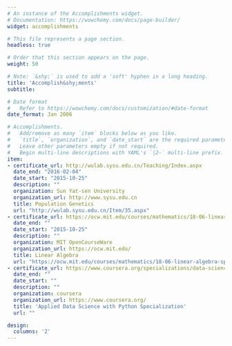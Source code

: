 ```yaml
---
# An instance of the Accomplishments widget.
# Documentation: https://wowchemy.com/docs/page-builder/
widget: accomplishments

# This file represents a page section.
headless: true

# Order that this section appears on the page.
weight: 50

# Note: `&shy;` is used to add a 'soft' hyphen in a long heading.
title: 'Accomplish&shy;ments'
subtitle:

# Date format
#   Refer to https://wowchemy.com/docs/customization/#date-format
date_format: Jan 2006

# Accomplishments.
#   Add/remove as many `item` blocks below as you like.
#   `title`, `organization`, and `date_start` are the required parameters.
#   Leave other parameters empty if not required.
#   Begin multi-line descriptions with YAML's `|2-` multi-line prefix.
item:
- certificate_url: http://wulab.sysu.edu.cn/Teaching/Index.aspx
  date_end: "2016-02-04"
  date_start: "2015-10-25"
  description: ""
  organization: Sun Yat-sen University
  organization_url: http://www.sysu.edu.cn
  title: Population Genetics
  url: "http://wulab.sysu.edu.cn/Item/35.aspx"
- certificate_url: https://ocw.mit.edu/courses/mathematics/18-06-linear-algebra-spring-2010/
  date_end: ""
  date_start: "2015-10-25"
  description: ""
  organization: MIT OpenCourseWare
  organization_url: https://ocw.mit.edu/
  title: Linear Algebra
  url: "https://ocw.mit.edu/courses/mathematics/18-06-linear-algebra-spring-2010/"
- certificate_url: https://www.coursera.org/specializations/data-science-python
  date_end: ""
  date_start: ""
  description: ""
  organization: coursera
  organization_url: https://www.coursera.org/
  title: 'Applied Data Science with Python Specialization'
  url: ""

design:
  columns: '2' 
---
```

